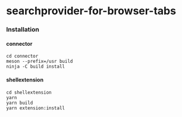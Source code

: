 # searchprovider-for-browser-tabs

### Installation
#### connector
```
cd connector
meson --prefix=/usr build
ninja -C build install
```

#### shellextension
```
cd shellextension
yarn
yarn build
yarn extension:install
```